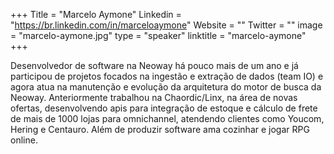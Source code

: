 +++
Title = "Marcelo Aymone"
Linkedin = "https://br.linkedin.com/in/marceloaymone"
Website = ""
Twitter = ""
image = "marcelo-aymone.jpg"
type = "speaker"
linktitle = "marcelo-aymone"
+++

Desenvolvedor de software na Neoway há pouco mais de um ano e já participou de projetos focados na ingestão e extração de dados (team IO) e agora atua na manutenção e evolução da arquitetura do motor de busca da Neoway.
Anteriormente trabalhou na Chaordic/Linx, na área de novas ofertas, desenvolvendo apis para integração de estoque e cálculo de frete de mais de 1000 lojas para omnichannel, atendendo clientes como Youcom, Hering e Centauro. Além de produzir software ama cozinhar e jogar RPG online. 